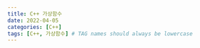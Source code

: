 ```yaml
---
title: C++ 가상함수
date: 2022-04-05
categories: [C++]
tags: [C++, 가상함수] # TAG names should always be lowercase
---
```

